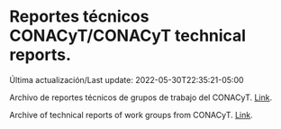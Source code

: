 # Reportes técnicos CONACyT/CONACyT technical reports.

Última actualización/Last update: 2022-05-30T22:35:21-05:00

Archivo de reportes técnicos de grupos de trabajo del CONACyT. [Link](https://salud.conacyt.mx/coronavirus/investigacion/productos/).

Archive of technical reports of work groups from CONACyT. [Link](https://salud.conacyt.mx/coronavirus/investigacion/productos/).

